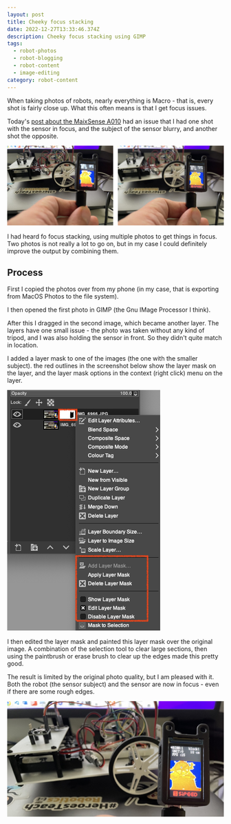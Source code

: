 ```yaml
---
layout: post
title: Cheeky focus stacking
date: 2022-12-27T13:33:46.374Z
description: Cheeky focus stacking using GIMP
tags:
  - robot-photos
  - robot-blogging
  - robot-content
  - image-editing
category: robot-content
---
```

When taking photos of robots, nearly everything is Macro - that is, every shot is fairly close up. What this often means is that I get focus issues.

Today's [post about the MaixSense A010](/robot%20building/2022/12/27/maixsense-a010-day-2-sipeed-support.html) had an issue that I had one shot with the sensor in focus, and the subject of the sensor blurry, and another shot the opposite.

![Shots with different blurry areas to combine](/galleries/2022-12-27-shots_to_combine.jpg)

I had heard fo focus stacking, using multiple photos to get things in focus. Two photos is not really a lot to go on, but in my case I could definitely improve the output by combining them.

## Process

First I copied the photos over from my phone (in my case, that is exporting from MacOS Photos to the file system).

I then opened the first photo in GIMP (the Gnu IMage Processor I think).

After this I dragged in the second image, which became another layer. The layers have one small issue - the photo was taken without any kind of tripod, and I was also holding the sensor in front. So they didn't quite match in location.

I added a layer mask to one of the images (the one with the smaller subject). the red outlines in the screenshot below show the layer mask on the layer, and the layer mask options in the context (right click) menu on the layer.

![Layer mask selection in GIMP](/galleries/screenshot-2022-12-27-at-13.43.29.png)

I then edited the layer mask and painted this layer mask over the original image. A combination of the selection tool to clear large sections, then using the paintbrush or erase brush to clear up the edges made this pretty good.

The result is limited by the original photo quality, but I am pleased with it. Both the robot (the sensor subject) and the sensor are now in focus - even if there are some rough edges.

![Combined image result](/galleries/focus_stacked_a010_and_robot-med.jpg)